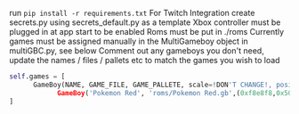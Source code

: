 run `pip install -r requirements.txt`
For Twitch Integration create secrets.py using secrets_default.py as a template
Xbox controller must be plugged in at app start to be enabled
Roms must be put in ./roms
Currently games must be assigned manually in the MultiGameboy object in multiGBC.py, see below
Comment out any gameboys you don't need, update the names / files / pallets etc to match the games you wish to load
```py
self.games = [
      GameBoy(NAME, GAME_FILE, GAME_PALLETE, scale=!DON'T CHANGE!, position=!DON'T CHANGE!, origin=!DON'T CHANGE!),
			GameBoy('Pokemon Red', 'roms/Pokemon Red.gb',(0xf8e8f8,0x50a0f8,0x3050d0,0x101018), ...), origin=(-0.5,0)),
]
```
